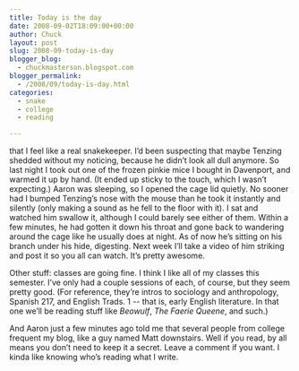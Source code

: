 ```yaml
---
title: Today is the day
date: 2008-09-02T18:09:00+00:00
author: Chuck
layout: post
slug: 2008-09-today-is-day
blogger_blog:
  - chuckmasterson.blogspot.com
blogger_permalink:
  - /2008/09/today-is-day.html
categories:
  - snake
  - college
  - reading

---
```

that I feel like a real snakekeeper. I’d been suspecting that maybe Tenzing
shedded without my noticing, because he didn’t look all dull anymore. So last
night I took out one of the frozen pinkie mice I bought in Davenport, and
warmed it up by hand. (It ended up sticky to the touch, which I wasn’t
expecting.) Aaron was sleeping, so I opened the cage lid quietly. No sooner had
I bumped Tenzing’s nose with the mouse than he took it instantly and silently
(only making a sound as he fell to the floor with it). I sat and watched him
swallow it, although I could barely see either of them. Within a few minutes,
he had gotten it down his throat and gone back to wandering around the cage
like he usually does at night. As of now he’s sitting on his branch under his
hide, digesting. Next week I’ll take a video of him striking and post it so you
all can watch. It’s pretty awesome.  

Other stuff: classes are going fine. I think I like all of my classes this
semester. I’ve only had a couple sessions of each, of course, but they seem
pretty good. (For reference, they’re intros to sociology and anthropology,
Spanish 217, and English Trads. 1 -- that is, early English literature. In that
one we’ll be reading stuff like _Beowulf_, _The Faerie Queene_, and such.)  

And Aaron just a few minutes ago told me that several people from college
frequent my blog, like a guy named Matt downstairs. Well if you read, by all
means you don’t need to keep it a secret. Leave a comment if you want. I kinda
like knowing who’s reading what I write.
